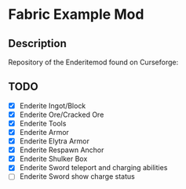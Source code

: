 # Fabric Example Mod

## Description

Repository of the Enderitemod found on Curseforge:

## TODO

- [x] Enderite Ingot/Block
- [x] Enderite Ore/Cracked Ore
- [x] Enderite Tools
- [x] Enderite Armor
- [x] Enderite Elytra Armor
- [x] Enderite Respawn Anchor
- [x] Enderite Shulker Box
- [x] Enderite Sword teleport and charging abilities
- [ ] Enderite Sword show charge status
